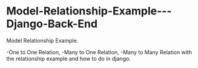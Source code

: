# Model-Relationship-Example---Django-Back-End

Model Relationship Example. 

-One to One Relation, 
-Many to One Relation, 
-Many to Many Relation with the relationship example and how to do in django.
